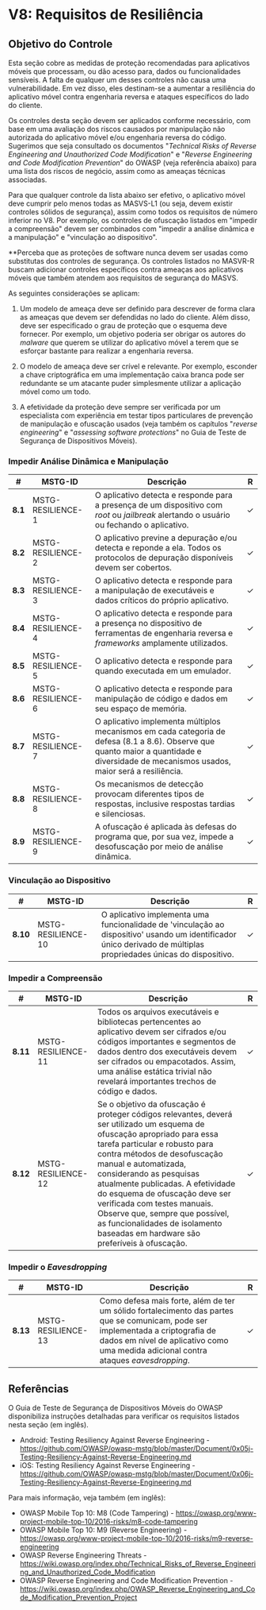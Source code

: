 # V8: Requisitos de Resiliência

## Objetivo do Controle

Esta seção cobre as medidas de proteção recomendadas para aplicativos móveis que processam, ou dão acesso para, dados ou funcionalidades sensíveis. A falta de qualquer um desses controles não causa uma vulnerabilidade. Em vez disso, eles destinam-se a aumentar a resiliência do aplicativo móvel contra engenharia reversa e ataques específicos do lado do cliente.

Os controles desta seção devem ser aplicados conforme necessário, com base em uma avaliação dos riscos causados por manipulação não autorizada do aplicativo móvel e/ou engenharia reversa do código. Sugerimos que seja consultado os documentos "_Technical Risks of Reverse Engineering and Unauthorized Code Modification_" e "_Reverse Engineering and Code Modification Prevention_" do OWASP (veja referência abaixo) para uma lista dos riscos de negócio, assim como as ameaças técnicas associadas.

Para que qualquer controle da lista abaixo ser efetivo, o aplicativo móvel deve cumprir pelo menos todas as MASVS-L1 (ou seja, devem existir controles sólidos de segurança), assim como todos os requisitos de número inferior no V8. Por exemplo, os controles de ofuscação listados em "impedir a compreensão" devem ser combinados com "impedir a análise dinâmica e a manipulação" e "vinculação ao dispositivo".

**Perceba que as proteções de software nunca devem ser usadas como substitutas dos controles de segurança. Os controles listados no MASVR-R buscam adicionar controles específicos contra ameaças aos aplicativos móveis que também atendem aos requisitos de segurança do MASVS.

As seguintes considerações se aplicam:

1. Um modelo de ameaça deve ser definido para descrever de forma clara as ameaças que devem ser defendidas no lado do cliente. Além disso, deve ser especificado o grau de proteção que o esquema deve fornecer. Por exemplo, um objetivo poderia ser obrigar os autores do _malware_ que querem se utilizar do aplicativo móvel a terem que se esforçar bastante para realizar a engenharia reversa.

2. O modelo de ameaça deve ser crível e relevante. Por exemplo, esconder a chave criptográfica em uma implementação caixa branca pode ser redundante se um atacante puder simplesmente utilizar a aplicação móvel como um todo.

3. A efetividade da proteção deve sempre ser verificada por um especialista com experiência em testar tipos particulares de prevenção de manipulação e ofuscação usados (veja também os capítulos "_reverse engineering_" e "_assessing software protections_" no Guia de Teste de Segurança de Dispositivos Móveis).

<!-- \pagebreak -->

### Impedir Análise Dinâmica e Manipulação

| # | MSTG-ID | Descrição | R |
| -- | ----------- | ---------------------- | - |
| **8.1** | MSTG-RESILIENCE-1 | O aplicativo detecta e responde para a presença de um dispositivo com _root_ ou _jailbreak_ alertando o usuário ou fechando o aplicativo. | ✓ |
| **8.2** | MSTG-RESILIENCE-2 | O aplicativo previne a depuração e/ou detecta e reponde a ela. Todos os protocolos de depuração disponíveis devem ser cobertos. | ✓ |
| **8.3** | MSTG-RESILIENCE-3 | O aplicativo detecta e responde para a manipulação de executáveis e dados críticos do próprio aplicativo. | ✓ |
| **8.4** | MSTG-RESILIENCE-4 | O aplicativo detecta e responde para a presença no dispositivo de ferramentas de engenharia reversa e _frameworks_ amplamente utilizados. | ✓ |
| **8.5** | MSTG-RESILIENCE-5 | O aplicativo detecta e responde para quando executada em um emulador.  | ✓ |
| **8.6** | MSTG-RESILIENCE-6 | O aplicativo detecta e responde para manipulação de código e dados em seu espaço de memória. | ✓ |
| **8.7** | MSTG-RESILIENCE-7 | O aplicativo implementa múltiplos mecanismos em cada categoria de defesa (8.1 a 8.6). Observe que quanto maior a quantidade e diversidade de mecanismos usados, maior será a resiliência. | ✓ |
| **8.8** | MSTG-RESILIENCE-8 | Os mecanismos de detecção provocam diferentes tipos de respostas, inclusive respostas tardias e silenciosas. | ✓ |
| **8.9** | MSTG-RESILIENCE-9 | A ofuscação é aplicada às defesas do programa que, por sua vez, impede a desofuscação por meio de análise dinâmica. | ✓ |

### Vinculação ao Dispositivo

| # | MSTG-ID | Descrição | R |
| -- | ----------- | ---------------------- | - |
| **8.10** | MSTG-RESILIENCE-10 | O aplicativo implementa uma funcionalidade de 'vinculação ao dispositivo' usando um identificador único derivado de múltiplas propriedades únicas do dispositivo. | ✓ |

<!-- \pagebreak -->

### Impedir a Compreensão

| # | MSTG-ID | Descrição | R |
| -- | ----------- | ---------------------- | - |
| **8.11** | MSTG-RESILIENCE-11 | Todos os arquivos executáveis e bibliotecas pertencentes ao aplicativo devem ser cifrados e/ou códigos importantes e segmentos de dados dentro dos executáveis devem ser cifrados ou empacotados. Assim, uma análise estática trivial não revelará importantes trechos de código e dados. | ✓ |
| **8.12** | MSTG-RESILIENCE-12 | Se o objetivo da ofuscação é proteger códigos relevantes, deverá ser utilizado um esquema de ofuscação apropriado para essa tarefa particular e robusto para contra métodos de desofuscação manual e automatizada, considerando as pesquisas atualmente publicadas. A efetividade do esquema de ofuscação deve ser verificada com testes manuais. Observe que, sempre que possível, as funcionalidades de isolamento baseadas em hardware são preferíveis à ofuscação. | ✓ |

### Impedir o _Eavesdropping_

| # | MSTG-ID | Descrição | R |
| -- | ----------- | ---------------------- | - |
| **8.13** | MSTG-RESILIENCE-13 | Como defesa mais forte, além de ter um sólido fortalecimento das partes que se comunicam, pode ser implementada a criptografia de dados em nível de aplicativo como uma medida adicional contra ataques _eavesdropping_. | ✓ |

<!-- \pagebreak -->

## Referências

O Guia de Teste de Segurança de Dispositivos Móveis do OWASP disponibiliza instruções detalhadas para verificar os requisitos listados nesta seção (em inglês).

- Android: Testing Resiliency Against Reverse Engineering - <https://github.com/OWASP/owasp-mstg/blob/master/Document/0x05j-Testing-Resiliency-Against-Reverse-Engineering.md>
- iOS: Testing Resiliency Against Reverse Engineering - <https://github.com/OWASP/owasp-mstg/blob/master/Document/0x06j-Testing-Resiliency-Against-Reverse-Engineering.md>

Para mais informação, veja também (em inglês):

- OWASP Mobile Top 10: M8 (Code Tampering) - <https://owasp.org/www-project-mobile-top-10/2016-risks/m8-code-tampering>
- OWASP Mobile Top 10: M9 (Reverse Engineering) - <https://owasp.org/www-project-mobile-top-10/2016-risks/m9-reverse-engineering>
- OWASP Reverse Engineering Threats - <https://wiki.owasp.org/index.php/Technical_Risks_of_Reverse_Engineering_and_Unauthorized_Code_Modification>
- OWASP Reverse Engineering and Code Modification Prevention - <https://wiki.owasp.org/index.php/OWASP_Reverse_Engineering_and_Code_Modification_Prevention_Project>
